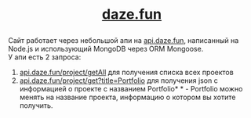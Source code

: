 # <p align="center">[daze.fun](https://daze.fun)</p>
Сайт работает через небольшой апи на [api.daze.fun](https://api.daze.fun), написанный на Node.js и использующий MongoDB через ORM Mongoose.<br/>
У апи есть 2 запроса:

 1. [api.daze.fun/project/getAll](https://api.daze.fun/project/getAll) для получения списка всех проектов
 2. [api.daze.fun/project/get?title=Portfolio](https://api.daze.fun/project/get?title=Portfolio) для получения json с информацией о проекте с названием Portfolio*
\* - Portfolio можно менять на название проекта, информацию о котором вы хотите получить.
